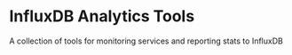 # InfluxDB Analytics Tools
A collection of tools for monitoring services and reporting stats to InfluxDB
